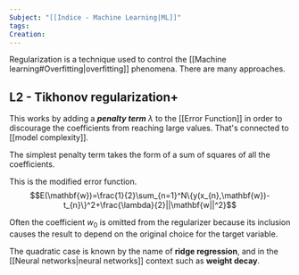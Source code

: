 ```yaml
---
Subject: "[[Indice - Machine Learning|ML]]"
tags: 
Creation:
---
```

Regularization is a technique used to control the [[Machine learning#Overfitting|overfitting]] phenomena. 
There are many approaches.

## L2 - Tikhonov regularization+

This works by adding a ***penalty term*** $\lambda$ to the [[Error Function]] in order to discourage the coefficients from reaching large values. That's connected to [[model complexity]].

The simplest penalty term takes the form of a sum of squares of all the coefficients.

This is the modified error function.
$$E(\mathbf{w})=\frac{1}{2}\sum_{n=1}^N\{y(x_{n},\mathbf{w})-t_{n}\}^2+\frac{\lambda}{2}||\mathbf{w||^2}$$


Often the coefficient $w_{0}$ is omitted from the regularizer because its inclusion causes the result to depend on the original choice for the target variable.

The quadratic case is known by the name of **ridge regression**, and in the [[Neural networks|neural networks]] context such as **weight decay**. 